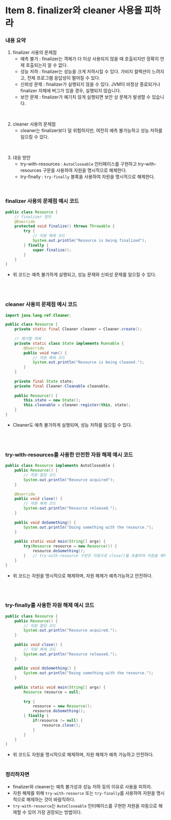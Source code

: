 # Item 8. finalizer와 cleaner 사용을 피하라

### 내용 요약 <br>
1. finalizer 사용의 문제점
   - 예측 불가 : finalizer는 객체가 더 이상 사용되지 않을 때 호출되지만 정확히 언제 호출되는지 알 수 없다.
   - 성능 저하 : finalizer는 성능을 크게 저하시킬 수 있다. 가비지 컬렉션이 느려지고, 전체 프로그램 응답성이 떨어질 수 있다.
   - 신뢰성 문제 : finalizer가 실행되지 않을 수 있다. JVM이 비정상 종료되거나 finalizer 자체에 버그가 있을 경우, 실행되지 않습니다.
   - 보안 문제 : finalizer가 예기치 않게 실행되면 보안 상 문제가 발생할 수 있습니다.

<br>

2. cleaner 사용의 문제점
   - cleaner는 finalizer보다 덜 위험하지만, 여전히 예측 불가능하고 성능 저하를 일으킬 수 있다.

<br>

3. 대응 방안
   - try-with-resources : `AutoCloseable` 인터페이스를 구현하고 try-with-resources 구문을 사용하여 자원을 명시적으로 해제한다.
   - try-finally : `try-finally` 블록을 사용하여 자원을 명시적으로 해제한다.

<br>

### finalizer 사용의 문제점 예시 코드
```java
public class Resource {
    // finalizer 정의
    @Override
    protected void finalize() throws Throwable {
        try {
            // 자원 해제 코드
            System.out.println("Resource is being finalized");
        } finally {
            super.finalize();
        }
    }
}
```
* 위 코드는 예측 불가하게 실행되고, 성능 문제와 신뢰성 문제를 일으킬 수 있다.

<br><br>

### cleaner 사용의 문제점 예시 코드
```java
import java.lang.ref.Cleaner;

public class Resource {
    private static final Cleaner cleaner = Cleaner.create();
    
    // 제거할 객체
    private static class State implements Runnable {
        @Override
        public void run() {
            // 자원 해제 코드
            System.out.println("Resource is being cleaned.");
        }
    }
    
    private final State state;
    private final Cleaner.Cleanable cleanable;
    
    public Resource() {
        this.state = new State();
        this.cleanable = cleaner.register(this, state);
    }
}
```
* Cleaner도 예측 불가하게 실행되며, 성능 저하를 일으킬 수 있다.

<br><br>

### try-with-resources를 사용한 안전한 자원 해제 예시 코드
```java
public class Resource implements AutoCloseable {
    public Resource() {
        // 자원 할당 코드
        System.out.println("Resource acquired");
    }
    
    @Override
    public void close() {
        // 자원 해제 코드
        System.out.println("Resource released.");
    }
    
    public void doSomething() {
        System.out.println("Doing something with the resource.");
    }
    
    public static void main(String[] args) {
        try(Resource resource = new Resource()) {
            resource.doSomething();
        }   // try-with-resource 구문은 자동으로 close()를 호출하여 자원을 해제한다.
    }
}
```
* 위 코드는 자원을 명시적으로 해제하며, 자원 해제가 예측가능하고 안전하다.

<br><br>

### try-finally를 사용한 자원 해제 예시 코드
```java
public class Resource {
    public Resource() {
        // 자원 할당 코드
        System.out.println("Resource acquired.");
    }
    
    public void close() {
        // 자원 해제 코드
        System.out.println("Resource released.");
    }
    
    public void doSomething() {
        System.out.println("Doing something with the resource.");
    }
    
    public static void main(String[] args) {
        Resource resource = null;
        
        try {
            resource = new Resource();
            resource.doSomething();
        } finally {
            if(resource != null) {
                resource.close();
            }
        }
    }
}
```
* 위 코드도 자원을 명시적으로 해제하며, 자원 해제가 예측 가능하고 안전하다. <br><br>

### 정리하자면
- finalizer와 cleaner는 예측 불가성과 성능 저하 등의 이유로 사용을 피하자.
- 자원 해제를 위해 `try-with-resource` 또는 `try-finally`를 사용하여 자원을 명시적으로 해제하는 것이 바람직하다.
- `try-with-resource`는 `AutoCloseable` 인터페이스를 구현한 자원을 자동으로 해제할 수 있어 가장 권장되는 방법이다.




